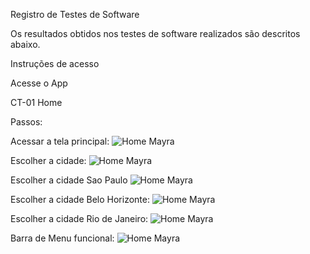 Registro de Testes de Software

Os resultados obtidos nos testes de software realizados são descritos abaixo.

Instruções de acesso

Acesse o App

CT-01 Home

Passos:

Acessar a tela principal:
![Home Mayra](img/homeatual1.png)


Escolher a cidade:
![Home Mayra](img/homeatual2.png)


Escolher a cidade Sao Paulo
![Home Mayra](img/homeatual3.png)


Escolher a cidade Belo Horizonte:
![Home Mayra](img/homeatual4.png)


Escolher a cidade Rio de Janeiro:
![Home Mayra](img/homeatual5.png)


Barra de Menu funcional:
![Home Mayra](img/homeatual6.png)
